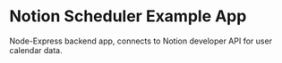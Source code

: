 # Notion Scheduler Example App

Node-Express backend app, connects to Notion developer API for user calendar data.
